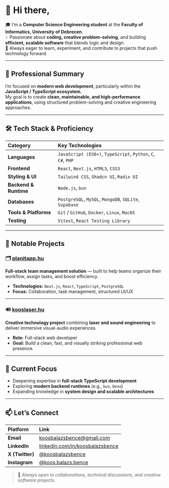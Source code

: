 # 👋 Hi there,

🎓 I’m a **Computer Science Engineering student** at the **Faculty of Informatics, University of Debrecen**.  
💡 Passionate about **coding, creative problem-solving**, and building **efficient, scalable software** that blends logic and design.  
🚀 Always eager to learn, experiment, and contribute to projects that push technology forward.

---

## 🧠 Professional Summary

I’m focused on **modern web development**, particularly within the **JavaScript / TypeScript ecosystem**.  
My goal is to create **clean, maintainable, and high-performance applications**, using structured problem-solving and creative engineering approaches.

---

## 🛠️ Tech Stack & Proficiency

| Category | Key Technologies |
| :--- | :--- |
| **Languages** | `JavaScript (ES6+)`, `TypeScript`, `Python`, `C`, `C#`, `PHP` |
| **Frontend** | `React`, `Next.js`, `HTML5`, `CSS3` |
| **Styling & UI** | `Tailwind CSS`, `Shadcn UI`, `Radix UI` |
| **Backend & Runtime** | `Node.js`, `bun` |
| **Databases** | `PostgreSQL`, `MySQL`, `MongoDB`, `SQLite`, `Supabase` |
| **Tools & Platforms** | `Git` / `GitHub`, `Docker`, `Linux`, `MacOS` |
| **Testing** | `Vitest`, `React Testing Library` |

---

## 🌟 Notable Projects

### 🗂️ [planitapp.hu](https://github.com/janoscsordas/planit-vizsgaremek-fullstack)
**Full-stack team management solution** — built to help teams organize their workflow, assign tasks, and boost efficiency.  
- **Technologies:** `Next.js`, `React`, `TypeScript`, `PostgreSQL`
- **Focus:** Collaboration, task management, structured UI/UX

---

### 🔊 [kooslaser.hu](https://kooslaser.hu)
**Creative technology project** combining **laser and sound engineering** to deliver immersive visual-audio experiences.  
- **Role:** Full-stack web developer  
- **Goal:** Build a clean, fast, and visually striking professional web presence.

---

## 💼 Current Focus

- Deepening expertise in **full-stack TypeScript development**
- Exploring **modern backend runtimes** (e.g., `bun`, `Deno`)
- Expanding knowledge in **system design and scalable architectures**

---

## 📫 Let’s Connect

| Platform | Link |
| :--- | :--- |
| **Email** | [koosbalazsbence@gmail.com](mailto:koosbalazsbence@gmail.com) |
| **LinkedIn** | [linkedin.com/in/koosbalazsbence](https://linkedin.com/in/koosbalazsbence) |
| **X (Twitter)** | [@koosbalazsbence](https://x.com/koosbalazsbence) |
| **Instagram** | [@koos.balazs.bence](https://www.instagram.com/koos.balazs.bence) |

> 💬 *Always open to collaborations, technical discussions, and creative software projects.*
